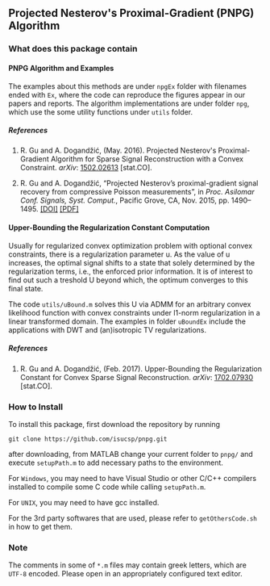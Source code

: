 ## Projected Nesterov's Proximal-Gradient (PNPG) Algorithm

### What does this package contain

#### PNPG Algorithm and Examples

The examples about this methods are under `npgEx` folder with filenames
ended with `Ex`, where the code can reproduce the figures appear in our
papers and reports.  The algorithm implementations are under folder `npg`,
which use the some utility functions under `utils` folder.

##### References

1. R. Gu and A. Dogandžić, (May. 2016). Projected Nesterov's
   Proximal-Gradient Algorithm for Sparse Signal Reconstruction with a
   Convex Constraint. *arXiv*:
   [1502.02613](http://arxiv.org/abs/1502.02613) \[stat.CO\].
   
1. R. Gu and A. Dogandžić, “Projected Nesterov’s proximal-gradient signal
   recovery from compressive Poisson measurements”, in *Proc. Asilomar
   Conf.  Signals, Syst. Comput.*, Pacific Grove, CA, Nov. 2015, pp.
   1490–1495.  [\[DOI\]](http://dx.doi.org/10.1109/ACSSC.2015.7421393)
   [\[PDF\]](http://isucsp.github.io/pnpg/pdf/asilomar2015.pdf)

<!---
R. Gu and A. Dogandžić, “Nesterov’s Proximal-Gradient Algorithms for Reconstructing Nonnegative Signals with Sparse Transform Coefficients,” 2014.
--->

#### Upper-Bounding the Regularization Constant Computation

Usually for regularized convex optimization problem with optional convex
constraints, there is a regularization parameter u. As the value of u
increases, the optimal signal shifts to a state that solely determined by
the regularization terms, i.e., the enforced prior information.  It is of
interest to find out such a treshold U beyond which, the optimum converges
to this final state.

The code `utils/uBound.m` solves this U via ADMM for an arbitrary convex
likelihood function with convex constraints under l1-norm regularization in
a linear transformed domain.  The examples in folder `uBoundEx` include the
applications with DWT and (an)isotropic TV regularizations.

##### References

1. R. Gu and A. Dogandžić, (Feb. 2017). Upper-Bounding the Regularization
   Constant for Convex Sparse Signal Reconstruction. *arXiv*:
   [1702.07930](https://arxiv.org/abs/1702.07930) \[stat.CO\].
   
### How to Install

To install this package, first download the repository by running

    git clone https://github.com/isucsp/pnpg.git

after downloading, from MATLAB change your current folder to `pnpg/`
and execute `setupPath.m` to add necessary paths to the environment.

For `Windows`, you may need to have Visual Studio or other C/C++ compilers 
installed to compile some C code while calling `setupPath.m`.

For `UNIX`, you may need to have gcc installed. 

For the 3rd party softwares that are used, please refer to 
`getOthersCode.sh` in how to get them. 

### Note

The comments in some of `*.m` files may contain greek letters, which
are `UTF-8` encoded.  Please open in an appropriately configured text
editor.

